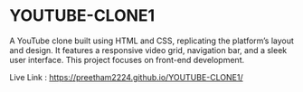 # YOUTUBE-CLONE1
A YouTube clone built using HTML and CSS, replicating the platform’s 
layout and design. It features a responsive video grid, navigation bar,
and a sleek user interface. This project focuses on front-end development.

Live Link : https://preetham2224.github.io/YOUTUBE-CLONE1/
